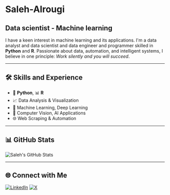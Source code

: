 # Saleh-Alrougi

## Data scientist - Machine learning

I have a keen interest in machine learning and its applications. I'm a data analyst and data scientist and data engineer and programmer skilled in **Python** and **R**. Passionate about data, automation, and intelligent systems, I believe in one principle: *Work silently and you will succeed*.

---

## 🛠 Skills and Experience

- 🐍 **Python**, 📊 **R**
- 📈 Data Analysis & Visualization
- 🤖 Machine Learning, Deep Learning
- 🧠 Computer Vision, AI Applications
- 🌐 Web Scraping & Automation

---

## 📊 GitHub Stats

![Saleh's GitHub Stats](https://t.co/eglAh3IWuY)

---

## 🌐 Connect with Me

[![LinkedIn](https://img.shields.io/badge/LinkedIn-blue?logo=linkedin&style=for-the-badge)]([https://linkedin.com/in/your-link](https://www.linkedin.com/in/saleh-alrougi-5b0a45253/))  
[![X](https://img.shields.io/badge/X-000000?logo=x&logoColor=white&style=for-the-badge)]([https://x.com/your-handle](https://x.com/id_e21))
